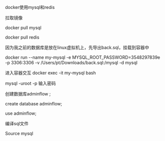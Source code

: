docker使用mysql和redis

拉取镜像

docker pull mysql 

 docker pull redis

因为我之前的数据库是放在linux虚拟机上，先导出back.sql，挂载到容器中

docker run --name my-mysql -e MYSQL_ROOT_PASSWORD=3548297839e -p 3306:3306 -v /Users/pt/Downloads/back.sql:/mysql -d mysql

进入容器交互  docker exec -it my-mysql bash

mysql -uroot -p 输入密码

创建数据库adminflow ;

create database adminflow;

use  adminflow;

编译sql文件

Source mysql



